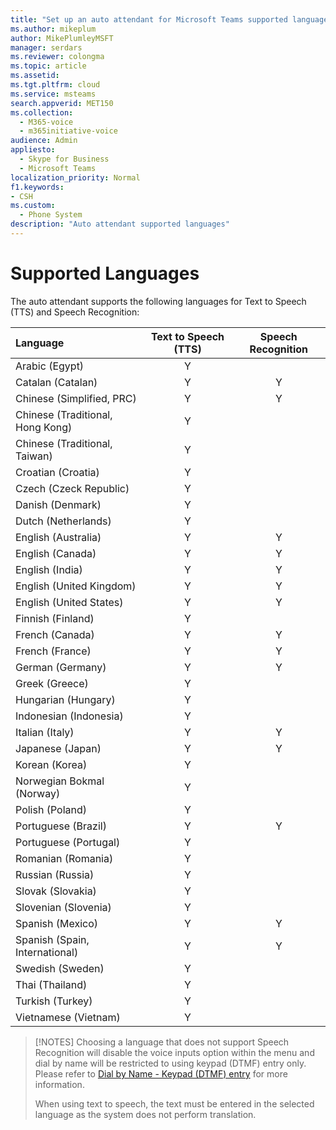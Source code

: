 ```yaml
---
title: "Set up an auto attendant for Microsoft Teams supported languages"
ms.author: mikeplum
author: MikePlumleyMSFT
manager: serdars
ms.reviewer: colongma
ms.topic: article
ms.assetid: 
ms.tgt.pltfrm: cloud
ms.service: msteams
search.appverid: MET150
ms.collection: 
  - M365-voice
  - m365initiative-voice
audience: Admin
appliesto: 
  - Skype for Business
  - Microsoft Teams
localization_priority: Normal
f1.keywords:
- CSH
ms.custom: 
  - Phone System
description: "Auto attendant supported languages"
--- 
```

# Supported Languages

The auto attendant supports the following languages for Text to Speech (TTS) and Speech Recognition:

|Language                                |Text to Speech (TTS)     |Speech Recognition                     |
|:---------------------------------------|:-----------------------:|:-------------------------------------:|
|Arabic (Egypt)                          |Y                        |                                       |
|Catalan (Catalan)	                     |Y                        |Y                                      |
|Chinese (Simplified, PRC)               |Y                        |Y                                      |
|Chinese (Traditional, Hong Kong)        |Y	                       |                                       |
|Chinese (Traditional, Taiwan)           |Y                        |                                       |	
|Croatian (Croatia)                      |Y                        |                                       |	
|Czech (Czeck Republic)                  |Y                        |                                       |	
|Danish (Denmark)                        |Y                        |                                       |	
|Dutch (Netherlands)                     |Y                        |                                       |	
|English (Australia)                     |Y                        |Y                                      |
|English (Canada)                        |Y                        |Y                                      |
|English (India)                         |Y                        |Y                                      |
|English (United Kingdom)                |Y                        |Y                                      |
|English (United States)                 |Y                        |Y                                      |
|Finnish (Finland)                       |Y                        |                                       |	
|French (Canada)                         |Y                        |Y                                      |
|French (France)                         |Y                        |Y                                      |
|German (Germany)                        |Y                        |Y                                      |
|Greek (Greece)                          |Y                        |                                       |
|Hungarian (Hungary)                     |Y                        |                                       |
|Indonesian (Indonesia)                  |Y                        |                                       |
|Italian (Italy)                         |Y                        |Y                                      |
|Japanese (Japan)                        |Y                        |Y                                      |
|Korean (Korea)                          |Y                        |                                       |	
|Norwegian Bokmal (Norway)               |Y                        |                                       |	
|Polish (Poland)                         |Y                        |                                       |	
|Portuguese (Brazil)                     |Y                        |Y                                      |
|Portuguese (Portugal)                   |Y                        |                                       |	
|Romanian (Romania)                      |Y                        |                                       |	
|Russian (Russia)                        |Y                        |                                       |	
|Slovak (Slovakia)                       |Y                        |                                       |	
|Slovenian (Slovenia)                    |Y                        |                                       |	
|Spanish (Mexico)                        |Y                        |Y                                      |
|Spanish (Spain, International)          |Y                        |Y                                      |
|Swedish (Sweden)                        |Y                        |                                       |	
|Thai (Thailand)                         |Y                        |                                       |	
|Turkish (Turkey)                        |Y                        |                                       |	
|Vietnamese (Vietnam)                    |Y                        |                                       |	

> [!NOTES]
> Choosing a language that does not support Speech Recognition will disable the voice inputs option within the menu and dial by name will be restricted to using keypad (DTMF) entry only. Please refer to [Dial by Name - Keypad (DTMF) entry](dial-voice-reference#dial-by-name---keypad-dtmf-entry) for more information.
>
> When using text to speech, the text must be entered in the selected language as the system does not perform translation.
